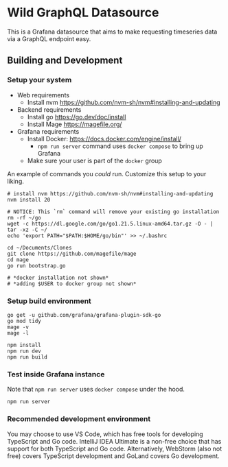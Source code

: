 # Wild GraphQL Datasource

This is a Grafana datasource that aims to make requesting timeseries data via a GraphQL endpoint easy.

## Building and Development

### Setup your system

* Web requirements
  * Install nvm https://github.com/nvm-sh/nvm#installing-and-updating
* Backend requirements
  * Install go https://go.dev/doc/install
  * Install Mage https://magefile.org/
* Grafana requirements
  * Install Docker: https://docs.docker.com/engine/install/
    * `npm run server` command uses `docker compose` to bring up Grafana
  * Make sure your user is part of the `docker` group

An example of commands you *could* run.
Customize this setup to your liking.

```shell
# install nvm https://github.com/nvm-sh/nvm#installing-and-updating
nvm install 20

# NOTICE: This `rm` command will remove your existing go installation
rm -rf ~/go 
wget -c https://dl.google.com/go/go1.21.5.linux-amd64.tar.gz -O - | tar -xz -C ~/
echo 'export PATH="$PATH:$HOME/go/bin"' >> ~/.bashrc

cd ~/Documents/Clones
git clone https://github.com/magefile/mage
cd mage
go run bootstrap.go

# *docker installation not shown*
# *adding $USER to docker group not shown*
```

### Setup build environment

```shell
go get -u github.com/grafana/grafana-plugin-sdk-go
go mod tidy
mage -v
mage -l

npm install
npm run dev
npm run build
```

### Test inside Grafana instance

Note that `npm run server` uses `docker compose` under the hood.

```shell
npm run server
```

### Recommended development environment

You may choose to use VS Code, which has free tools for developing TypeScript and Go code.
IntelliJ IDEA Ultimate is a non-free choice that has support for both TypeScript and Go code.
Alternatively, WebStorm (also not free) covers TypeScript development and GoLand covers Go development.


